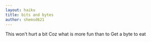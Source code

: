 ```yaml
---
layout: haiku
title: bits and bytes
author: shemsd621
---
```


This won't hurt a bit
Coz what is more fun than to
Get a byte to eat
